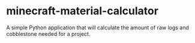 # minecraft-material-calculator
A simple Python application that will calculate the amount of raw logs and cobblestone needed for a project.
